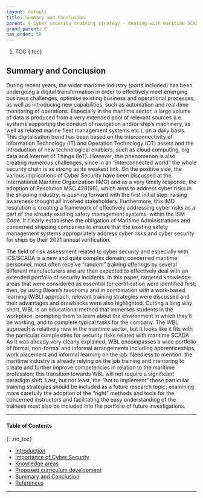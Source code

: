 ```yaml
---
layout: default
title: Summary and Conclusion 
parent: § Cyber security training strategy - dealing with maritime SCADA risks 
grand_parent: C
nav_order: 50 
---
```

<style>
.dont-break-out {
  /* These are technically the same, but use both */
  overflow-wrap: break-word;
  word-wrap: break-word;

     -ms-word-break: break-all;
  /* This is the dangerous one in WebKit, as it breaks things wherever */
  word-break: break-all;
  /* Instead use this non-standard one: */
  word-break: break-word;
}

.youtube-container {
    position: relative;
    width: 100%;
    height: 0;
    padding-bottom: 56.25%;
}
.youtube-video {
    position: absolute;
    top: 0;
    left: 0;
    width: 100%;
    height: 100%;
}

</style>

<div class="dont-break-out" markdown="1">

1. TOC
{:toc}

## Summary and Conclusion
During recent years, the wider maritime industry (ports included) has been undergoing a digital transformation in order to effectively meet emerging business challenges, optimise existing business and operational processes, as well as introducing new capabilities, such as automation and real-time monitoring of operations. Especially in the maritime sector, a large volume of data is produced from a very extended pool of relevant sources (i.e. systems supporting the conduct of navigation and/or ship’s machinery, as well as related marine fleet management systems etc.), on a daily basis. This digitalisation trend has been based on the interconnectivity of Information Technology (IT) and Operation Technology (OT) assets and the introduction of new technological enablers, such as cloud computing, big data and Internet of Things (IoT). However, this phenomenon is also creating numerous challenges, since in an “interconnected world” the whole security chain is as strong as its weakest link. On the positive side, the various implications of Cyber Security have been discussed at the International Maritime Organization (IMO) and as a very timely response, the adoption of Resolution MSC.428(98), which aims to address cyber risks in the shipping industry, is pushing forward with the first initial step: raising awareness thought all involved stakeholders. Furthermore, this IMO resolution is creating a framework of effectively addressing cyber risks as a part of the already existing safety management systems, within the ISM Code. It clearly establishes the obligation of Maritime Administrations and concerned shipping companies to ensure that the existing safety management systems appropriately address cyber risks and cyber security for ships by their 2021 annual verification.

The field of risk assessment related to cyber security and especially with ICS/SCADA is a new and quite complex domain; concerned maritime personnel, most often receive “random” training offerings by several different manufacturers and are then expected to effectively deal with an extended portfolio of security incidents. In this paper, targeted knowledge areas that were considered as essential for certification were identified first; then, by using Bloom’s taxonomy and in combination with a work-based learning (WBL) approach, relevant training strategies were discussed and their advantages and drawbacks were also highlighted. Cutting a long way short, WBL is an educational method that immerses students in the workplace, prompting them to learn about the environment in which they’ll be working, and to complete typical tasks for the company. The WBL approach is relatively new in the maritime sector, but it looks like it fits with the particular complexities for security risks related with maritime SCADA. As it was already very clearly explained, WBL encompasses a wide portfolio of formal, non-formal and informal arrangements including apprenticeships, work placement and informal learning on the job. Needless to mention: the maritime industry is already relying on the job training and mentoring to create and further improve competencies in relation to the maritime profession; this transition towards WBL will not require a significant paradigm shift. Last, but not least, the “hot to implement” these particular training strategies should be included as a future research topic; examining more carefully the adoption of the “right” methods and tools for the concerned instructors and facilitating the easy understanding of the trainees must also be included into the portfolio of future investigations.

***

#### Table of Contents
{: .no_toc}

<ul><li> <a href="/docs/C/Cyber-security-training-strategy-dealing-with-maritime-SCADA-risks-1/">
Introduction</a></li><li> <a href="/docs/C/Cyber-security-training-strategy-dealing-with-maritime-SCADA-risks-2/">
Importance of Cyber Security</a></li><li> <a href="/docs/C/Cyber-security-training-strategy-dealing-with-maritime-SCADA-risks-3/">
Knowledge areas</a></li><li> <a href="/docs/C/Cyber-security-training-strategy-dealing-with-maritime-SCADA-risks-4/">
Proposed curriculum development</a></li><li> <a href="/docs/C/Cyber-security-training-strategy-dealing-with-maritime-SCADA-risks-5/">
Summary and Conclusion</a></li><li> <a href="/docs/C/Cyber-security-training-strategy-dealing-with-maritime-SCADA-risks-6/">
References</a></li></ul>

***

</div>
